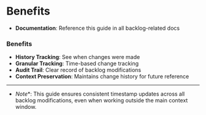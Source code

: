<!-- CONTEXT_REFERENCE: 400_context-priority-guide.md -->
<!-- ARCHIVED: Historical procedure. Current process is automated in scripts/update_cursor_memory.py. -->
# Benefits


- **Documentation**: Reference this guide in all backlog-related docs

### Benefits
- **History Tracking**: See when changes were made
- **Granular Tracking**: Time-based change tracking
- **Audit Trail**: Clear record of backlog modifications
- **Context Preservation**: Maintains change history for future reference

- --

- *Note**: This guide ensures consistent timestamp updates across all backlog modifications, even when working outside the main context window. 
